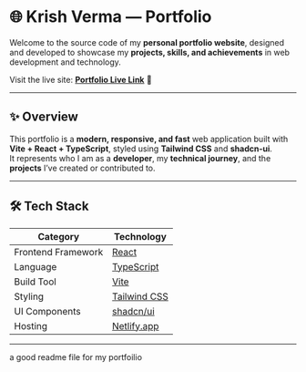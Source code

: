 # 🌐 Krish Verma — Portfolio

Welcome to the source code of my **personal portfolio website**, designed and developed to showcase my **projects, skills, and achievements** in web development and technology.  

Visit the live site: <a href="https://kv-folio.netlify.app/" target="_blank"><b>Portfolio Live Link</b></a> 🚀

---

## ✨ Overview

This portfolio is a **modern, responsive, and fast** web application built with **Vite + React + TypeScript**, styled using **Tailwind CSS** and **shadcn-ui**.  
It represents who I am as a **developer**, my **technical journey**, and the **projects** I’ve created or contributed to.

---

## 🛠️ Tech Stack

| Category | Technology |
|-----------|-------------|
| Frontend Framework | [React](https://react.dev/) |
| Language | [TypeScript](https://www.typescriptlang.org/) |
| Build Tool | [Vite](https://vitejs.dev/) |
| Styling | [Tailwind CSS](https://tailwindcss.com/) |
| UI Components | [shadcn/ui](https://ui.shadcn.com/) |
| Hosting | [Netlify.app](https://www.netlify.com/) |

---
a good readme file for my portfoilio
